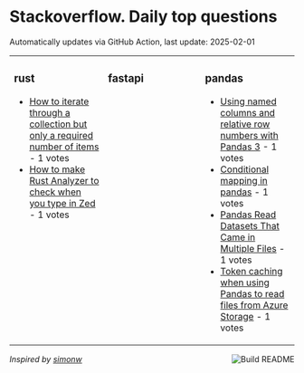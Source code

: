 # Stackoverflow. Daily top questions 

Automatically updates via GitHub Action, last update: <!-- date starts -->2025-02-01<!-- date ends -->


<table><tr><td valign="top" width="33%">

### rust
<!-- rust starts -->
* [How to iterate through a collection but only a required number of items](https://stackoverflow.com/questions/79402886/how-to-iterate-through-a-collection-but-only-a-required-number-of-items) - 1 votes
* [How to make Rust Analyzer to check when you type in Zed](https://stackoverflow.com/questions/79404807/how-to-make-rust-analyzer-to-check-when-you-type-in-zed) - 1 votes
<!-- rust ends -->
</td><td valign="top" width="34%">


### fastapi
<!-- fastapi starts -->

<!-- fastapi ends -->
</td><td valign="top" width="34%">


### pandas
<!-- pandas starts -->
* [Using named columns and relative row numbers with Pandas 3](https://stackoverflow.com/questions/79405200/using-named-columns-and-relative-row-numbers-with-pandas-3) - 1 votes
* [Conditional mapping in pandas](https://stackoverflow.com/questions/79404815/conditional-mapping-in-pandas) - 1 votes
* [Pandas  Read Datasets That Came in Multiple Files](https://stackoverflow.com/questions/79403434/pandas-read-datasets-that-came-in-multiple-files) - 1 votes
* [Token caching when using Pandas to read files from Azure Storage](https://stackoverflow.com/questions/79402987/token-caching-when-using-pandas-to-read-files-from-azure-storage) - 1 votes
<!-- pandas ends -->
</td></tr></table>

<a href="https://github.com/hp0404/hp0404/actions"><img src="https://github.com/hp0404/hp0404/workflows/Build%20README/badge.svg" align="right" alt="Build README"></a> <p>*Inspired by  [simonw](https://github.com/simonw/simonw)*</p>
